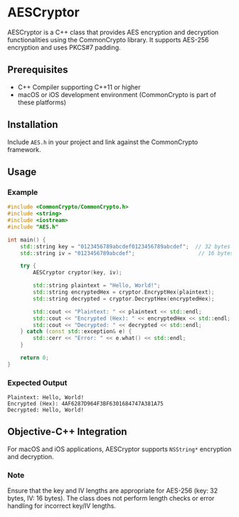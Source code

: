 # AESCryptor

AESCryptor is a C++ class that provides AES encryption and decryption functionalities using the CommonCrypto library. It supports AES-256 encryption and uses PKCS#7 padding.

## Prerequisites

- C++ Compiler supporting C++11 or higher
- macOS or iOS development environment (CommonCrypto is part of these platforms)

## Installation

Include `AES.h` in your project and link against the CommonCrypto framework.

## Usage

### Example

```cpp
#include <CommonCrypto/CommonCrypto.h>
#include <string>
#include <iostream>
#include "AES.h"

int main() {
    std::string key = "0123456789abcdef0123456789abcdef";  // 32 bytes for AES-256
    std::string iv = "0123456789abcdef";                    // 16 bytes

    try {
        AESCryptor cryptor(key, iv);

        std::string plaintext = "Hello, World!";
        std::string encryptedHex = cryptor.EncryptHex(plaintext);
        std::string decrypted = cryptor.DecryptHex(encryptedHex);

        std::cout << "Plaintext: " << plaintext << std::endl;
        std::cout << "Encrypted (Hex): " << encryptedHex << std::endl;
        std::cout << "Decrypted: " << decrypted << std::endl;
    } catch (const std::exception& e) {
        std::cerr << "Error: " << e.what() << std::endl;
    }

    return 0;
}
```

### Expected Output

```
Plaintext: Hello, World!
Encrypted (Hex): 4AF6287D964F3BF6301684747A381A75
Decrypted: Hello, World!
```

## Objective-C++ Integration

For macOS and iOS applications, AESCryptor supports `NSString*` encryption and decryption.

### Note
Ensure that the key and IV lengths are appropriate for AES-256 (key: 32 bytes, IV: 16 bytes). The class does not perform length checks or error handling for incorrect key/IV lengths.
